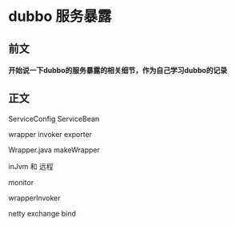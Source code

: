 # dubbo 服务暴露

## 前文
#### 开始说一下dubbo的服务暴露的相关细节，作为自己学习dubbo的记录
## 正文
#### 

ServiceConfig ServiceBean


wrapper  invoker exporter

Wrapper.java    makeWrapper

inJvm 和 远程


monitor 

wrapperInvoker


netty exchange bind